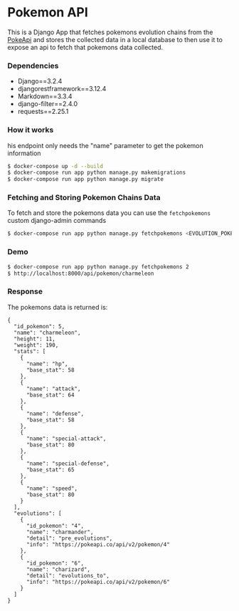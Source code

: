 # Pokemon API

This is a Django App that fetches pokemons evolution chains from the [PokeApi](https://pokeapi.co/) and stores the collected data in a local database to then use it to expose an api to fetch that pokemons data collected.

### Dependencies
- Django==3.2.4
- djangorestframework==3.12.4
- Markdown==3.3.4
- django-filter==2.4.0
- requests==2.25.1

### How it works
his endpoint only needs the "name" parameter to get the pokemon information
```sh
$ docker-compose up -d --build
$ docker-compose run app python manage.py makemigrations
$ docker-compose run app python manage.py migrate

```

### Fetching and Storing Pokemon Chains Data
To fetch and store the pokemons data you can use the `fetchpokemons` custom django-admin commands

```sh
$ docker-compose run app python manage.py fetchpokemons <EVOLUTION_POKEMON_ID>
```

### Demo
```sh
$ docker-compose run app python manage.py fetchpokemons 2
$ http://localhost:8000/api/pokemon/charmeleon
```
### Response
The pokemons data is returned is:
````
{
  "id_pokemon": 5,
  "name": "charmeleon",
  "height": 11,
  "weight": 190,
  "stats": [
    {
      "name": "hp",
      "base_stat": 58
    },
    {
      "name": "attack",
      "base_stat": 64
    },
    {
      "name": "defense",
      "base_stat": 58
    },
    {
      "name": "special-attack",
      "base_stat": 80
    },
    {
      "name": "special-defense",
      "base_stat": 65
    },
    {
      "name": "speed",
      "base_stat": 80
    }
  ],
  "evolutions": [
    {
      "id_pokemon": "4",
      "name": "charmander",
      "detail": "pre_evolutions",
      "info": "https://pokeapi.co/api/v2/pokemon/4"
    },
    {
      "id_pokemon": "6",
      "name": "charizard",
      "detail": "evolutions_to",
      "info": "https://pokeapi.co/api/v2/pokemon/6"
    }
  ]
}
````